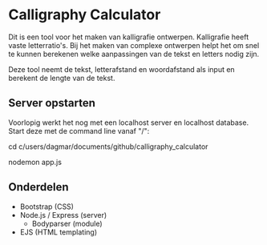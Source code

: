 # Calligraphy Calculator

Dit is een tool voor het maken van kalligrafie ontwerpen. Kalligrafie heeft vaste letterratio's. Bij het maken van complexe ontwerpen helpt het om snel te kunnen berekenen welke aanpassingen van de tekst en letters nodig zijn.

Deze tool neemt de tekst, letterafstand en woordafstand als input en berekent de lengte van de tekst.

## Server opstarten

Voorlopig werkt het nog met een localhost server en localhost database. Start deze met de command line vanaf "/":

cd c/users/dagmar/documents/github/calligraphy_calculator

nodemon app.js

## Onderdelen

- Bootstrap (CSS)
- Node.js / Express (server)
  - Bodyparser (module)
- EJS (HTML templating)
